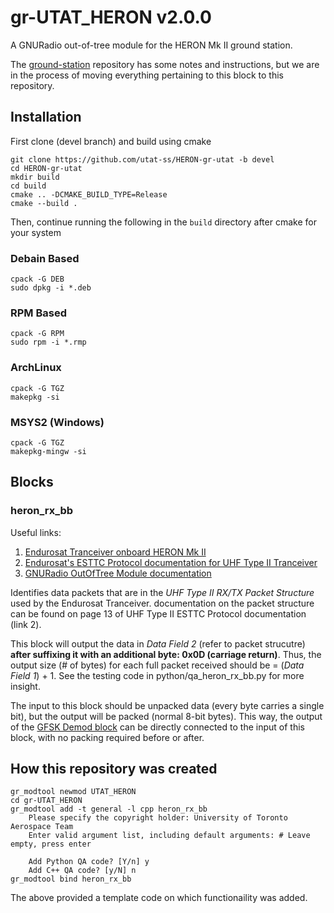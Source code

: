 # gr-UTAT_HERON v2.0.0

A GNURadio out-of-tree module for the HERON Mk II ground station.

The [ground-station](https://github.com/HeronMkII/ground-station) repository has some notes and instructions, but we are in the process of moving everything pertaining to this block to this repository.

## Installation

First clone (devel branch) and build using cmake

```
git clone https://github.com/utat-ss/HERON-gr-utat -b devel
cd HERON-gr-utat
mkdir build
cd build
cmake .. -DCMAKE_BUILD_TYPE=Release
cmake --build .
```

Then, continue running the following in the `build` directory after cmake for your system

### Debain Based

```
cpack -G DEB
sudo dpkg -i *.deb
```

### RPM Based

```
cpack -G RPM
sudo rpm -i *.rmp
```

### ArchLinux

```
cpack -G TGZ
makepkg -si
```

### MSYS2 (Windows)

```
cpack -G TGZ
makepkg-mingw -si
```

## Blocks

### heron_rx_bb

Useful links:
1. [Endurosat Tranceiver onboard HERON Mk II](https://www.endurosat.com/cubesat-store/cubesat-communication-modules/uhf-transceiver-ii/#request-step-modal)
2. [Endurosat's ESTTC Protocol documentation for UHF Type II Tranceiver](https://drive.google.com/file/d/1QbZfTUcGsZVrNnLC-i74AeppRjXvG178/view?usp=sharing)
3. [GNURadio OutOfTree Module documentation](https://wiki.gnuradio.org/index.php/OutOfTreeModules)

Identifies data packets that are in the *UHF Type II RX/TX Packet Structure* used by the Endurosat Tranceiver. documentation on the packet structure can be found on page 13 of UHF Type II ESTTC Protocol documentation (link 2). 

This block will output the data in *Data Field 2* (refer to packet strucutre) **after suffixing it with an additional byte: 0x0D (carriage return)**. Thus, the output size (# of bytes) for each full packet received should be = (*Data Field 1*) + 1. See the testing code in python/qa_heron_rx_bb.py for more insight.

The input to this block should be unpacked data (every byte carries a single bit), but the output will be packed (normal 8-bit bytes). This way, the output of the [GFSK Demod block](https://wiki.gnuradio.org/index.php/GFSK_Demod) can be directly connected to the input of this block, with no packing required before or after.

## How this repository was created

```
gr_modtool newmod UTAT_HERON
cd gr-UTAT_HERON
gr_modtool add -t general -l cpp heron_rx_bb
    Please specify the copyright holder: University of Toronto Aerospace Team
    Enter valid argument list, including default arguments: # Leave empty, press enter

    Add Python QA code? [Y/n] y
    Add C++ QA code? [y/N] n
gr_modtool bind heron_rx_bb
```

The above provided a template code on which functionaility was added.
